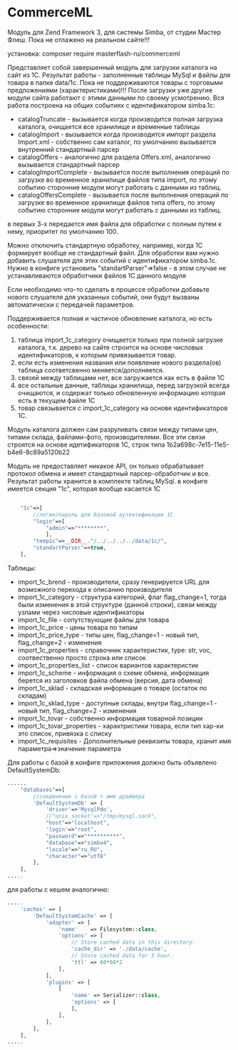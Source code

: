 # CommerceML

Модуль для Zend Framework 3, для системы Simba, от студии Мастер Флеш.
Пока не отлажено на реальном сайте!!!

установка:
composer require masterflash-ru/commerceml

Представляет собой завершенный модуль для загрузки каталога на сайт из 1С. Результат работы - заполненные таблицы MySql и файлы для товара в папке data/1c.
Пока не поддерживаются товары с торговыми предложениями (характеристиками)!!!
После загрузки уже другие модули сайта работают с этими данными по своему усмотрению. Вся работа построена на общих событиях с идентификатором simba.1c:

* catalogTruncate - вызывается когда производится полная загрузка каталога, очищается все хранилище и временные таблицы
* catalogImport - вызывается когда производится импорт раздела Import.xml - собственно сам каталог, по умолчанию вызывается внутренний стандартный парсер
* catalogOffers - аналогично для раздела Offers.xml, аналогично вызывается стандартный парсер
* catalogImportComplete - вызывается после выполнения операций по загрузке во временное хранилище файлов типа import, по этому событию сторонние модули могут работать с данными из таблиц.
* catalogOffersComplete - вызывается после выполнения операций по загрузке во временное хранилище файлов типа offers, по этому событию сторонние модули могут работать с данными из таблиц.

в первых 3-х передается имя файла для обработки с полным путем к нему, приоритет по умолчанию 100.

Можно отключить стандартную обработку, например, когда 1С формирует вообще не стандартный файл. Для обработки вам нужно добавить слушателя для этих событий с идентификатором simba.1c.
Нужно в конфиге установить "standartParser"=>false - в этом случае не устанавливаются обработчики файлов 1С данного модуля

Если необходимо что-то сделать в процессе обработки добавьте нового слушателя для указанных событий, они будут вызваны автоматически с передачей параметров.

Поддерживается полная и частичое обновление каталога, но есть особенности:

1. таблица import_1c_category очищается только при полной загрузке каталога, т.к. дерево на сайте строится на основе числовых идентификаторов, к которым привязывается товар.
2. если есть изменения названия или появление нового раздела(ов) таблица соответсвенно меняется/дополняется.
3. связей между таблицами нет, все загружается как есть в файле 1С
4. все остальные данные, таблицы хранилища, перед загрузкой всегда очищаются, и содержат только обновленную информацию которая есть в текущем файле 1С
5. товар связывается с import_1c_category на основе идентификаторов 1С.

Модуль каталога должен сам разруливать связи между типами цен, типами склада, файлами-фото, производителями. 
Все эти связи строятся на основе идетификаторов 1С, строк типа 1b2a698c-7e15-11e5-b4e6-8c89a5120b22

Модуль не предоставляет никакое API, он только обрабатывает протокол обмена и имеет стандартный парсер-обработчик и все. Результат работы хранится в комплекте таблиц MySql.
в конфиге имеется секция "1c", которая вообще касается 1С
```php

    "1c"=>[
        //логин/пароль для базовой аутентификации 1С
        "login"=>[
            "admin"=>"********",
            ],
        "temp1c"=>__DIR__."/../../../../data/1c/",
        "standartParser"=>true,
    ],
```
Таблицы:
* import_1c_brend - производители, сразу генерируется URL для возможного перехода к описанию производителя
* import_1c_category - структура категорий, флаг flag_change=1, тогда были изменения в этой структуре (данной строки), связи между узлами через числовые идентификаторы
* import_1c_file - сопутствующие файлы для товара
* import_1c_price - цены товара по типам
* import_1c_price_type - типы цен, flag_change=1 - новый тип, flag_change=2 - изменения
* import_1c_properties - справочник характеристик, type: str, voc, соотвественно просто строка или список
* import_1c_properties_list - список вариантов характеристик
* import_1c_scheme - информация о схеме обмена, информация берется из заголовков файла обмена (версия, дата обмена)
* import_1c_sklad - складская информация о товаре (остаток по складам)
* import_1c_sklad_type - доступные склады, внутри flag_change=1 - новый тип, flag_change=2 - изменения
* import_1c_tovar - собственно информация товарной позиции
* import_1c_tovar_properties - характристики товара, если тип хар-ки это список, привязка с списку
* import_1c_requisites - Дополнительные реквизиты товара, хранит имя параметра=>значение параметра

Для работы с базой в конфиге приложения должно быть объявлено DefaultSystemDb:
```php
......
    "databases"=>[
        //соединение с базой + имя драйвера
        'DefaultSystemDb' => [
            'driver'=>'MysqlPdo',
            //"unix_socket"=>"/tmp/mysql.sock",
            "host"=>"localhost",
            'login'=>"root",
            "password"=>"**********",
            "database"=>"simba4",
            "locale"=>"ru_RU",
            "character"=>"utf8"
        ],
    ],
.....
```
для работы с кешем аналогично:
```php
.....
    'caches' => [
        'DefaultSystemCache' => [
            'adapter' => [
                'name'    => Filesystem::class,
                'options' => [
                    // Store cached data in this directory.
                    'cache_dir' => './data/cache',
                    // Store cached data for 3 hour.
                    'ttl' => 60*60*2 
                ],
            ],
            'plugins' => [
                [
                    'name' => Serializer::class,
                    'options' => [
                    ],
                ],
            ],
        ],
    ],
.....
```
